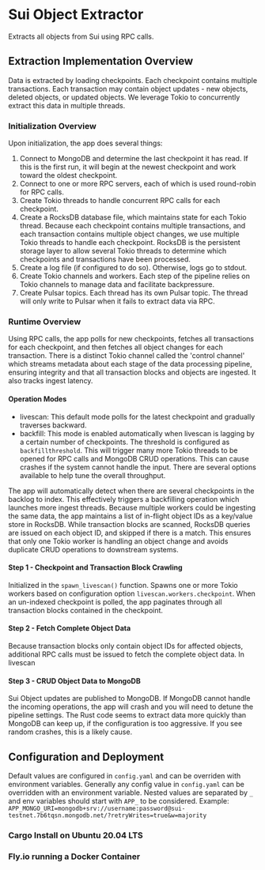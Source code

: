 # Sui Object Extractor
Extracts all objects from Sui using RPC calls.

## Extraction Implementation Overview
Data is extracted by loading checkpoints. Each checkpoint contains multiple transactions. Each transaction may contain object updates - new objects, deleted objects, or updated objects. We leverage Tokio to concurrently extract this data in multiple threads.

### Initialization Overview
Upon initialization, the app does several things:
1. Connect to MongoDB and determine the last checkpoint it has read. If this is the first run, it will begin at the newest checkpoint and work toward the oldest checkpoint.
2. Connect to one or more RPC servers, each of which is used round-robin for RPC calls.
3. Create Tokio threads to handle concurrent RPC calls for each checkpoint.
4. Create a RocksDB database file, which maintains state for each Tokio thread. Because each checkpoint contains multiple transactions, and each transaction contains multiple object changes, we use multiple Tokio threads to handle each checkpoint. RocksDB is the persistent storage layer to allow several Tokio threads to determine which checkpoints and transactions have been processed.
5. Create a log file (if configured to do so). Otherwise, logs go to stdout.
6. Create Tokio channels and workers. Each step of the pipeline relies on Tokio channels to manage data and facilitate backpressure. 
7. Create Pulsar topics. Each thread has its own Pulsar topic. The thread will only write to Pulsar when it fails to extract data via RPC.

### Runtime Overview
Using RPC calls, the app polls for new checkpoints, fetches all transactions for each checkpoint, and then fetches all object changes for each transaction. There is a distinct Tokio channel called the 'control channel' which streams metadata about each stage of the data processing pipeline, ensuring integrity and that all transaction blocks and objects are ingested. It also tracks ingest latency.

#### Operation Modes
- livescan: This default mode polls for the latest checkpoint and gradually traverses backward.
- backfill: This mode is enabled automatically when livescan is lagging by a certain number of checkpoints. The threshold is configured as `backfillthreshold`. This will trigger many more Tokio threads to be opened for RPC calls and MongoDB CRUD operations. This can cause crashes if the system cannot handle the input. There are several options available to help tune the overall throughput.

The app will automatically detect when there are several checkpoints in the backlog to index. This effectively triggers a backfilling operation which launches more ingest threads. Because multiple workers could be ingesting the same data, the app maintains a list of in-flight object IDs as a key/value store in RocksDB. While transaction blocks are scanned, RocksDB queries are issued on each object ID, and skipped if there is a match. This ensures that only one Tokio worker is handling an object change and avoids duplicate CRUD operations to downstream systems.
#### Step 1 - Checkpoint and Transaction Block Crawling
Initialized in the `spawn_livescan()` function. Spawns one or more Tokio workers based on configuration option `livescan.workers.checkpoint`. When an un-indexed checkpoint is polled, the app paginates through all transaction blocks contained in the checkpoint.    
#### Step 2 - Fetch Complete Object Data
Because transaction blocks only contain object IDs for affected objects, additional RPC calls must be issued to fetch the complete object data. In livescan
#### Step 3 - CRUD Object Data to MongoDB
Sui Object updates are published to MongoDB. If MongoDB cannot handle the incoming operations, the app will crash and you will need to detune the pipeline settings. The Rust code seems to extract data more quickly than MongoDB can keep up, if the configuration is too aggressive. If you see random crashes, this is a likely cause.

## Configuration and Deployment
Default values are configured in `config.yaml` and can be overriden with environment variables.
Generally any config value in `config.yaml` can be overridden with an environment variable.
Nested values are separated by `_` and env variables should start with `APP_` to be considered.
Example:
`APP_MONGO_URI=mongodb+srv://username:password@sui-testnet.7b6tqsn.mongodb.net/?retryWrites=true&w=majority`

### Cargo Install on Ubuntu 20.04 LTS

### Fly.io running a Docker Container
